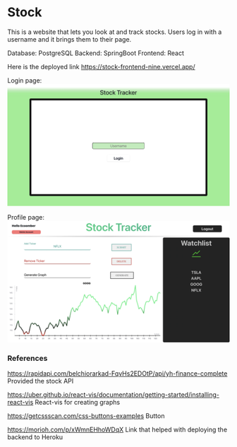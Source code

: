 # Stock
This is a website that lets you look at and track stocks. Users log in with a username and it brings them to their page.

Database: PostgreSQL
Backend: SpringBoot 
Frontend: React

Here is the deployed link
https://stock-frontend-nine.vercel.app/

Login page:
![Login Image](./images/login.png)


Profile page:
![Profile Image](./images/profile.png)

### References
https://rapidapi.com/belchiorarkad-FqvHs2EDOtP/api/yh-finance-complete
Provided the stock API

https://uber.github.io/react-vis/documentation/getting-started/installing-react-vis
React-vis for creating graphs

https://getcssscan.com/css-buttons-examples
Button

https://morioh.com/p/xWmnEHhoWDqX
Link that helped with deploying the backend to Heroku
